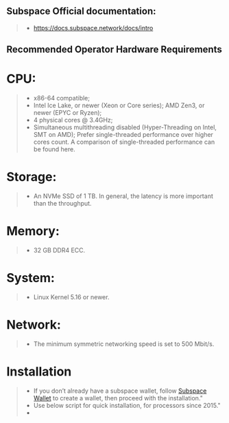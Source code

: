 ## Subspace Official documentation:
>- https://docs.subspace.network/docs/intro

## Recommended Operator Hardware Requirements 
# CPU:
>- x86-64 compatible;
>- Intel Ice Lake, or newer (Xeon or Core series); AMD Zen3, or newer (EPYC or Ryzen);
>- 4 physical cores @ 3.4GHz;
>- Simultaneous multithreading disabled (Hyper-Threading on Intel, SMT on AMD);
Prefer single-threaded performance over higher cores count. A comparison of single-threaded performance can be found here.

# Storage:
>- An NVMe SSD of 1 TB. In general, the latency is more important than the throughput.

# Memory:
>- 32 GB DDR4 ECC.

# System:
>- Linux Kernel 5.16 or newer.

# Network:
>- The minimum symmetric networking speed is set to 500 Mbit/s.

# Installation
>- If you don’t already have a subspace wallet, follow [Subspace Wallet](https://docs.subspace.network/docs/category/wallets) to create a wallet, then proceed with the installation."
>- Use below script for quick installation, for processors since 2015."
>-
```

```


